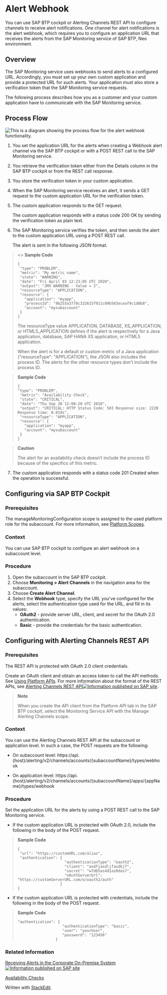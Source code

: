 ﻿# Alert Webhook
You can use SAP BTP  cockpit or Alerting Channels REST API to configure channels to receive alert notifications. One channel for alert notifications is the alert webhook, which requires you to configure an application URL that receives the alerts from the SAP Monitoring service of SAP BTP, Neo environment.
## Overview
The  SAP Monitoring service  uses webhooks to send alerts to a configured URL. Accordingly, you must set up your own custom application and provide a protected URL for such alerts. Your application must also store a verification token that the  SAP Monitoring service  requests.

The following process describes how you as a customer and your custom application have to communicate with the  SAP Monitoring service.
## Process Flow
![This is a diagram showing the process flow for the alert webhook functionality.](https://help.sap.com/doc/64f7d2b06c6b40a9b3097860c5930641/Cloud/en-US/loio780b39b5c5344724accf2e497c10e49a_LowRes.png
"This is a diagram showing the process flow for the alert webhook functionality")

1.  You set the application URL for the alerts when creating a  Webhook  alert channel via the  SAP BTP  cockpit  or with a POST REST call to the  SAP Monitoring service.
    
2.  You retrieve the verification token either from the  Details  column in the  SAP BTP  cockpit  or from the REST call response.
    
3.  You store the verification token in your custom application.
    
4.  When the  SAP Monitoring service  receives an alert, it sends a GET request to the custom application URL for the verification token.
    
5.  The custom application responds to the GET request.
    
    The custom application responds with a status code  200 OK  by sending the verification token as plain text.
    
6.  The  SAP Monitoring service  verifies the token, and then sends the alert to the custom application URL using a POST REST call.
    
    The alert is sent in the following JSON format.

>  <> **Sample Code**
> 
> ```
> {
>  "type": "PROBLEM",
>  "metric": "My metric name",
>  "state": "WARNING",
>  "date": "Fri April 03 12:23:05 UTC 2020",
>  "output": "JMX WARNING - Value = 2",
>  "resourceType": "APPLICATION",
>  "resource": {
>    "application": "myapp",
>    "processId": "9b255a3770c332615f911c09b503eceaf9c1d0b8",
>    "account": "mysubaccount"
>  }
> }
> ```    
>
>The  resourceType  value  APPLICATION,  DATABASE,  XS_APPLICATION, or  HTML5_APPLICATION  defines if the alert is respectively for a Java application, database, SAP HANA XS application, or HTML5 application.
>
>When the alert is for a default or custom metric of a Java application ("resourceType": "APPLICATION"), the JSON also includes the process ID. The alerts for the other resource types don’t include the process ID.

>**Sample Code**
>
>```
>{
> "type": "PROBLEM",
>  "metric": "Availability Check",
>  "state": "CRITICAL",
>  "date": "Thu Sep 20 12:08:20 UTC 2018",
>  "output": "CRITICAL: HTTP Status Code: 503 Response size: 222B Response time: 0.019s",
>  "resourceType": "APPLICATION",
>  "resource": {
>    "application": "myapp",
>    "account": "mysubaccount"
>  }
> }
>```

>**Caution**
>
>The alert for an availability check doesn’t include the process ID because of the specifics of this metric.

7.  The custom application responds with a status code  201 Created  when the operation is successful.

## Configuring via  SAP BTP  Cockpit

### Prerequisites

The manageMonitoringConfiguration scope is assigned to the used platform role for the subaccount. For more information, see [Platform Scopes](https://help.sap.com/docs/monitoring-service/sap-monitoring-service-for-sap-btp/f2260746ed8e446fafdeaaa8ab43e307.html).

### Context
You can use SAP BTP  cockpit to configure an alert webhook on a subaccount level.

### Procedure
1.  Open the subaccount in the  SAP BTP  cockpit.
2.  Choose    **Monitoring >  Alert Channels** in the navigation area for the subaccount.
4.  Choose  **Create Alert Channel**.
5.  Select the  **Webhook**  type, specify the URL you've configured for the alerts, select the authentication type used for the URL, and fill in its values:
    -   **OAuth2**  - provide server URL, client, and secret for the OAuth 2.0 authentication.
    -   **Basic**  - provide the credentials for the basic authentication.

## Configuring with Alerting Channels REST API

### Prerequisites

The REST API is protected with OAuth 2.0 client credentials.

Create an OAuth client and obtain an access token to call the API methods. See  [Using Platform APIs](https://help.sap.com/docs/monitoring-service/sap-monitoring-service-for-sap-btp/392af9d162694d6595499f1549978aa6.html "Platform APIs are protected with OAuth 2.0 client credentials. Create an OAuth client and obtain an access token to call the platform API methods."). For more information about the format of the REST APIs, see  [Alerting Channels REST API![Information published on SAP site](https://help.sap.com/doc/64f7d2b06c6b40a9b3097860c5930641/Cloud/en-US/themes/sap-light/img/sap_link.png "Information published on SAP site")](https://help.sap.com/docs/link-disclaimer?site=https%3A%2F%2Fapi.sap.com%2Fapi%2FHCP_Alerting_v2%2Foverview "https://api.sap.com/api/HCP_Alerting_v2/overview").

>**Note**
>
>When you create the API client from the  Platform API  tab in the  SAP BTP  cockpit, select the  Monitoring Service  API with the  Manage Alerting Channels  scope.

### Context

You can use the Alerting Channels REST API at the subaccount or application level. In such a case, the POST requests are the following:

-   On subaccount level:  https://api.{host}/alerting/v2/channels/accounts/{subaccountName}/types/webhook
    
-   On application level:  https://api.{host}/alerting/v2/channels/accounts/{subaccountName}/apps/{appName}/types/webhook
    

### Procedure

Set the application URL for the alerts by using a POST REST call to the  SAP Monitoring service.

-   If the custom application URL is protected with OAuth 2.0, include the following in the body of the POST request.
    
> **Sample Code**
>
> ```
> {
>  "url": "https://customURL.com/alias",
>  "authentication": {
>                      "authenticationType": "oauth2",
>                      "client": "asdfjasdljfasdkjf",
>                      "secret": "w7d65as4d1as0das7",
>                      "oAuthServerUrl": "https://customServerURL.com/o/oauth2/auth"
>                    }
> }
> ```

    
-   If the custom application URL is protected with credentials, include the following in the body of the POST request.
    
>   **Sample Code**
>
> ```   
> "authentication": {
>                     "authenticationType": "basic",
>                     "user": "yourUser",
>                     "password": "123456"
>                  }
> ```

### Related Information

[Receiving Alerts in the Corporate On-Premise System![Information published on SAP site](https://help.sap.com/doc/64f7d2b06c6b40a9b3097860c5930641/Cloud/en-US/themes/sap-light/img/sap_link.png "Information published on SAP site")](https://help.sap.com/docs/link-disclaimer?site=https%3A%2F%2Fblogs.sap.com%2F2018%2F09%2F17%2Freceiving-alerts-in-the-corporate-on-premise-system%2F "Learn how to receive alerts locally in your on-premise system.")

[Availability Checks](https://help.sap.com/docs/monitoring-service/sap-monitoring-service-for-sap-btp/availability-checks "Create an availability check for a Java or an SAP HANA XS application to track if the application is available and to receive alerts for it.")

Written with [StackEdit](https://stackedit.io/).
